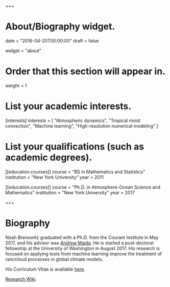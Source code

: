 +++
# About/Biography widget.

date = "2016-04-20T00:00:00"
draft = false

widget = "about"

# Order that this section will appear in.
weight = 1

# List your academic interests.
[interests]
  interests = [
    "Atmospheric dynamics",
    "Tropical moist convection",
    "Machine learning",
    "High-resolution numerical modeling"
  ]

# List your qualifications (such as academic degrees).

[[education.courses]]
  course = "BS in Mathematics and Statistics"
  institution = "New York University"
  year = 2011

[[education.courses]]
  course = "Ph.D. in Atmosphere-Ocean Science and Mathematics"
  institution = "New York University"
  year = 2017
 
+++

# Biography

Noah Brenowitz graduated with a Ph.D. from the Courant Institute in May 2017,
and his advisor was [Andrew Majda](http://www.math.nyu.edu/faculty/majda/). He
is started a post-doctoral fellowship at the University of Washington in
August 2017. His research is focused on applying tools from machine learning
improve the treatment of rain/cloud processes in global climate models.


His Curriculum Vitae is available [here](./noah_brenowitz_cv.pdf).

[Research Wiki](http://wiki.noahbrenowitz.com/dokuwiki/doku.php).

